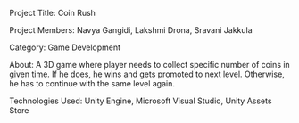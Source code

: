 Project Title: Coin Rush

Project Members: Navya Gangidi, Lakshmi Drona, Sravani Jakkula

Category: Game Development

About: A 3D game where player needs to collect specific number of coins in given time.
       If he does, he wins and gets promoted to next level. Otherwise, he has to continue with the same level again.
       
Technologies Used: Unity Engine, Microsoft Visual Studio, Unity Assets Store
